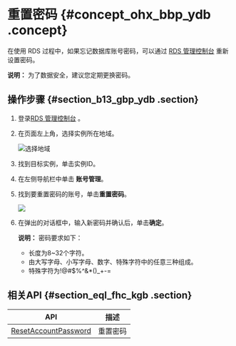 # 重置密码 {#concept_ohx_bbp_ydb .concept}

在使用 RDS 过程中，如果忘记数据库账号密码，可以通过 [RDS 管理控制台](https://rds.console.aliyun.com/) 重新设置密码。

**说明：** 为了数据安全，建议您定期更换密码。

## 操作步骤 {#section_b13_gbp_ydb .section}

1.  登录[RDS 管理控制台](https://rds.console.aliyun.com/) 。
2.  在页面左上角，选择实例所在地域。

    ![选择地域](http://static-aliyun-doc.oss-cn-hangzhou.aliyuncs.com/assets/img/7814/154743175736543_zh-CN.png)

3.  找到目标实例，单击实例ID。
4.  在左侧导航栏中单击 **账号管理**。
5.  找到要重置密码的账号，单击**重置密码**。

    ![](http://static-aliyun-doc.oss-cn-hangzhou.aliyuncs.com/assets/img/7928/15474317574157_zh-CN.png)

6.  在弹出的对话框中，输入新密码并确认后，单击**确定**。

    **说明：** 密码要求如下：

    -   长度为8~32个字符。
    -   由大写字母、小写字母、数字、特殊字符中的任意三种组成。
    -   特殊字符为!@\#$%^&\*\(\)\_+-=

## 相关API {#section_eql_fhc_kgb .section}

|API|描述|
|---|--|
|[ResetAccountPassword](../cn.zh-CN/API参考/账号管理/ResetAccountPassword.md#)|重置密码|

